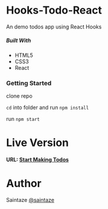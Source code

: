 # Hooks-Todo-React
An demo todos app using React Hooks

##### Built With
+ HTML5
+ CSS3
+ React

### Getting Started
clone repo

`cd` into folder and run `npm install`

run `npm start`

# Live Version
#### URL: [Start Making Todos](https://hooks-todo-react.ayezahmed.now.sh/)

# Author
Saintaze [@saintaze](https://github.com/saintaze/)
